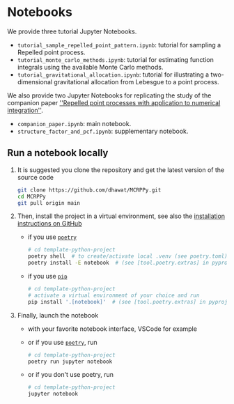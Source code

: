 # Notebooks

We provide three tutorial Jupyter Notebooks.

- ``tutorial_sample_repelled_point_pattern.ipynb``: tutorial for sampling a Repelled point process.
- ``tutorial_monte_carlo_methods.ipynb``: tutorial for estimating function integrals using the available Monte Carlo methods.
- ``tutorial_gravitational_allocation.ipynb``: tutorial for illustrating a two-dimensional gravitational allocation from Lebesgue to a point process.

We also provide two Jupyter Notebooks for replicating the study of the companion paper
[''Repelled point processes with application to numerical integration''](https://arxiv.org/abs/2308.04825).

- ``companion_paper.ipynb``: main notebook.
- ``structure_factor_and_pcf.ipynb``: supplementary notebook.

<!-- ## Run a notebook remotely

- `example.ipynb` [![Open In Colab](https://colab.research.google.com/assets/colab-badge.svg)](https://colab.research.google.com/github/guilgautier/template-python-project/blob/main/notebooks/example.ipynb) -->

## Run a notebook locally

1. It is suggested you clone the repository and get the latest version of the source code

    ```bash
    git clone https://github.com/dhawat/MCRPPy.git
    cd MCRPPy
    git pull origin main
    ```

2. Then, install the project in a virtual environment, see also the [installation instructions on GitHub](https://github.com/For-a-few-DPPs-more/spatstat-interface/blob/main/README.md#Installation)

    - if you use [`poetry`](https://python-poetry.org/)

        ```bash
        # cd template-python-project
        poetry shell  # to create/activate local .venv (see poetry.toml)
        poetry install -E notebook  # (see [tool.poetry.extras] in pyproject.toml)
        ```

    - if you use [`pip`](https://pip.pypa.io/en/stable/)

        ```bash
        # cd template-python-project
        # activate a virtual environment of your choice and run
        pip install '.[notebook]'  # (see [tool.poetry.extras] in pyproject.toml)
        ```

3. Finally, launch the notebook

    - with your favorite notebook interface, VSCode for example
    - or if you use [`poetry`](https://python-poetry.org/), run

        ```bash
        # cd template-python-project
        poetry run jupyter notebook
        ```

    - or if you don't use poetry, run

        ```bash
        # cd template-python-project
        jupyter notebook
        ```
